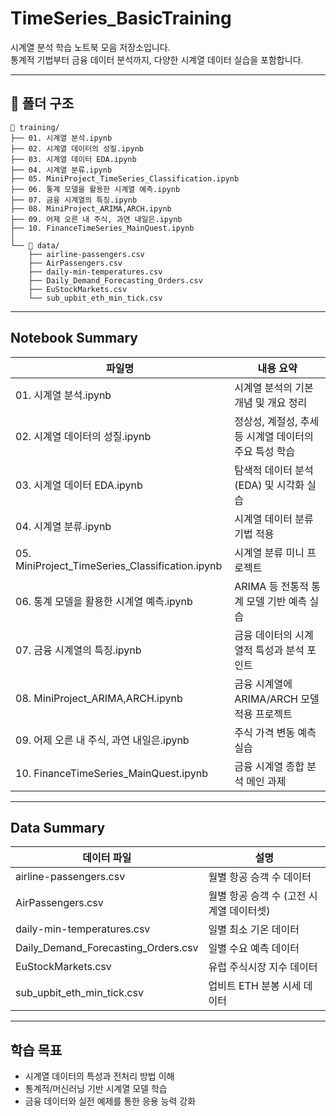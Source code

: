 # TimeSeries_BasicTraining

시계열 분석 학습 노트북 모음 저장소입니다.  
통계적 기법부터 금융 데이터 분석까지, 다양한 시계열 데이터 실습을 포함합니다.

---

## 📂 폴더 구조
```phsql
📂 training/
├── 01. 시계열 분석.ipynb
├── 02. 시계열 데이터의 성질.ipynb
├── 03. 시계열 데이터 EDA.ipynb
├── 04. 시계열 분류.ipynb
├── 05. MiniProject_TimeSeries_Classification.ipynb
├── 06. 통계 모델을 활용한 시계열 예측.ipynb
├── 07. 금융 시계열의 특징.ipynb
├── 08. MiniProject_ARIMA,ARCH.ipynb
├── 09. 어제 오른 내 주식, 과연 내일은.ipynb
├── 10. FinanceTimeSeries_MainQuest.ipynb
│
└── 📁 data/
    ├── airline-passengers.csv
    ├── AirPassengers.csv
    ├── daily-min-temperatures.csv
    ├── Daily_Demand_Forecasting_Orders.csv
    ├── EuStockMarkets.csv
    └── sub_upbit_eth_min_tick.csv
```

---

## Notebook Summary

| 파일명 | 내용 요약 |
|--------|-----------|
| 01. 시계열 분석.ipynb | 시계열 분석의 기본 개념 및 개요 정리 |
| 02. 시계열 데이터의 성질.ipynb | 정상성, 계절성, 추세 등 시계열 데이터의 주요 특성 학습 |
| 03. 시계열 데이터 EDA.ipynb | 탐색적 데이터 분석(EDA) 및 시각화 실습 |
| 04. 시계열 분류.ipynb | 시계열 데이터 분류 기법 적용 |
| 05. MiniProject_TimeSeries_Classification.ipynb | 시계열 분류 미니 프로젝트 |
| 06. 통계 모델을 활용한 시계열 예측.ipynb | ARIMA 등 전통적 통계 모델 기반 예측 실습 |
| 07. 금융 시계열의 특징.ipynb | 금융 데이터의 시계열적 특성과 분석 포인트 |
| 08. MiniProject_ARIMA,ARCH.ipynb | 금융 시계열에 ARIMA/ARCH 모델 적용 프로젝트 |
| 09. 어제 오른 내 주식, 과연 내일은.ipynb | 주식 가격 변동 예측 실습 |
| 10. FinanceTimeSeries_MainQuest.ipynb | 금융 시계열 종합 분석 메인 과제 |

---

## Data Summary

| 데이터 파일 | 설명 |
|-------------|------|
| airline-passengers.csv | 월별 항공 승객 수 데이터 |
| AirPassengers.csv | 월별 항공 승객 수 (고전 시계열 데이터셋) |
| daily-min-temperatures.csv | 일별 최소 기온 데이터 |
| Daily_Demand_Forecasting_Orders.csv | 일별 수요 예측 데이터 |
| EuStockMarkets.csv | 유럽 주식시장 지수 데이터 |
| sub_upbit_eth_min_tick.csv | 업비트 ETH 분봉 시세 데이터 |

---

## 학습 목표
- 시계열 데이터의 특성과 전처리 방법 이해
- 통계적/머신러닝 기반 시계열 모델 학습
- 금융 데이터와 실전 예제를 통한 응용 능력 강화


